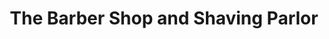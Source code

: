 ---
title: "The Barber Shop and Shaving Parlor"
url: /bozeman/the-barber-shop-and-shaving-parlor/
shop: hairdresser
---